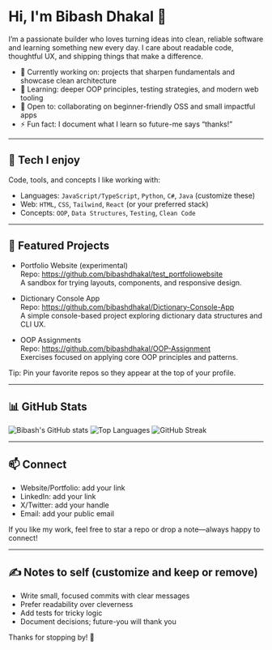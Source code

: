 # Hi, I'm Bibash Dhakal 👋

I’m a passionate builder who loves turning ideas into clean, reliable software and learning something new every day. I care about readable code, thoughtful UX, and shipping things that make a difference.

- 🔭 Currently working on: projects that sharpen fundamentals and showcase clean architecture
- 🌱 Learning: deeper OOP principles, testing strategies, and modern web tooling
- 🤝 Open to: collaborating on beginner-friendly OSS and small impactful apps
- ⚡ Fun fact: I document what I learn so future-me says “thanks!”

---

## 🧰 Tech I enjoy
Code, tools, and concepts I like working with:
- Languages: `JavaScript/TypeScript`, `Python`, `C#`, `Java` (customize these)
- Web: `HTML`, `CSS`, `Tailwind`, `React` (or your preferred stack)
- Concepts: `OOP`, `Data Structures`, `Testing`, `Clean Code`

---

## 🚀 Featured Projects

- Portfolio Website (experimental)  
  Repo: https://github.com/bibashdhakal/test_portfoliowebsite  
  A sandbox for trying layouts, components, and responsive design.

- Dictionary Console App  
  Repo: https://github.com/bibashdhakal/Dictionary-Console-App  
  A simple console-based project exploring dictionary data structures and CLI UX.

- OOP Assignments  
  Repo: https://github.com/bibashdhakal/OOP-Assignment  
  Exercises focused on applying core OOP principles and patterns.

Tip: Pin your favorite repos so they appear at the top of your profile.

---

## 📊 GitHub Stats

![Bibash's GitHub stats](https://github-readme-stats.vercel.app/api?username=bibashdhakal&show_icons=true&theme=transparent)
![Top Languages](https://github-readme-stats.vercel.app/api/top-langs/?username=bibashdhakal&layout=compact&theme=transparent)
![GitHub Streak](https://streak-stats.demolab.com?user=bibashdhakal&theme=transparent&hide_border=true)

---

## 📫 Connect

- Website/Portfolio: add your link
- LinkedIn: add your link
- X/Twitter: add your handle
- Email: add your public email

If you like my work, feel free to star a repo or drop a note—always happy to connect!

---

## ✍️ Notes to self (customize and keep or remove)
- Write small, focused commits with clear messages
- Prefer readability over cleverness
- Add tests for tricky logic
- Document decisions; future-you will thank you

Thanks for stopping by! 🙌
